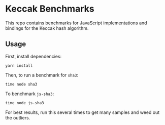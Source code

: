 # Keccak Benchmarks

This repo contains benchmarks for JavaScript implementations and bindings for the Keccak hash algorithm.

## Usage

First, install dependencies:

```
yarn install
```

Then, to run a benchmark for `sha3`:

```
time node sha3
```

To benchmark `js-sha3`:

```
time node js-sha3
```

For best results, run this several times to get many samples and weed out the outliers.
